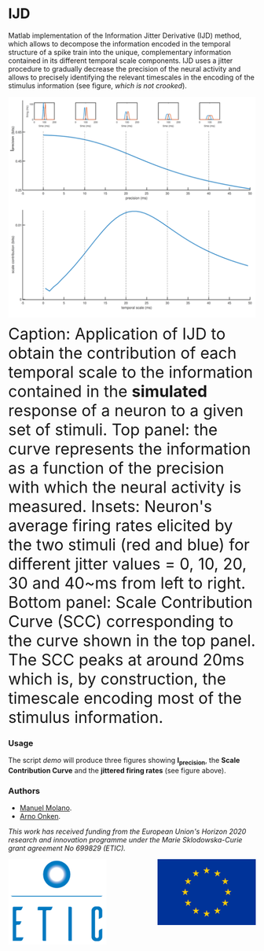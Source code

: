 # IJD

Matlab implementation of the Information Jitter Derivative (IJD) method, which allows to decompose the information encoded in the temporal structure of a spike train into the unique, complementary information contained in its different temporal scale components. IJD uses a jitter procedure to gradually decrease the precision of the neural activity and allows to precisely identifying the relevant timescales in the encoding of the stimulus information (see figure, *which is not crooked*).

<img src="figs/IJD.png" width="600px" alt="the image is not crooked" align="middle">

<font size="6">Caption: Application of IJD to obtain the contribution of each temporal scale to the information contained in the **simulated** response of a neuron to a given set of stimuli. Top panel: the curve represents the information as a function of the precision with which the neural activity is measured. Insets: Neuron's average firing rates elicited by the two stimuli (red and blue) for different jitter values = 0, 10, 20, 30 and 40~ms from left to right. Bottom panel: Scale Contribution Curve (SCC) corresponding to the curve shown in the top panel. The SCC peaks at around 20ms which is, by construction, the timescale encoding most of the stimulus information.</font>


### Usage

The script *demo* will produce three figures showing **I<sub>precision</sub>**, the **Scale Contribution Curve** and the **jittered firing rates** (see figure above).



### Authors
* [Manuel Molano](https://github.com/manuelmolano).
* [Arno Onken](https://github.com/asnelt).

*This work has received funding from the European Union's Horizon 2020 research and innovation programme under the Marie Sklodowska-Curie grant agreement No 699829 (ETIC).*

<img src="figs/LOGO.png" alt="ETIC" width="200px" align="left">
<img src="figs/flag_yellow_low.jpg" width="200px" align="right">

